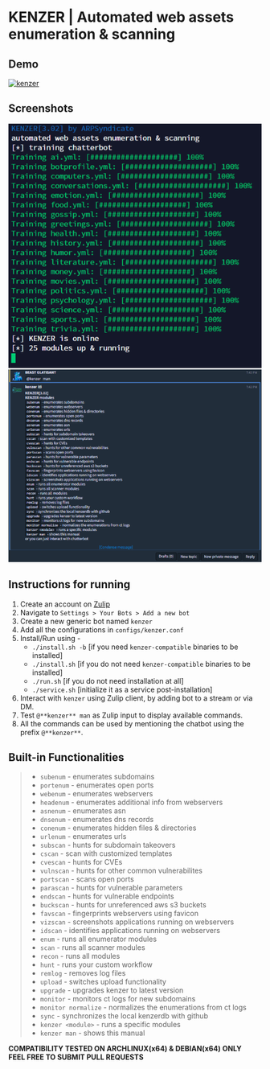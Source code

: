 # KENZER | Automated web assets enumeration & scanning

## Demo
[![kenzer](https://yt-embed.herokuapp.com/embed?v=pD0IRloikz8)](https://www.youtube.com/watch?v=pD0IRloikz8)

## Screenshots
![kenzer](screenshots/kenzer0.png)
![kenzer](screenshots/kenzer1.png)

## Instructions for running
1. Create an account on [Zulip](https://zulipchat.com)<br>
2. Navigate to `Settings > Your Bots > Add a new bot`<br>
3. Create a new generic bot named `kenzer`<br>
4. Add all the configurations in `configs/kenzer.conf`<br>
5. Install/Run using - <br>
    * `./install.sh -b` [if you need `kenzer-compatible` binaries to be installed]<br>
    * `./install.sh` [if you do not need `kenzer-compatible` binaries to be installed]<br>
    * `./run.sh` [if you do not need installation at all]<br>
    * `./service.sh` [initialize it as a service post-installation]
6. Interact with `kenzer` using Zulip client, by adding bot to a stream or via DM.<br>
7. Test `@**kenzer** man` as Zulip input to display available commands.<br>
8. All the commands can be used by mentioning the chatbot using the prefix `@**kenzer**`.<br>

## Built-in Functionalities
>* `subenum` - enumerates subdomains
>* `portenum` - enumerates open ports
>* `webenum` - enumerates webservers
>* `headenum` - enumerates additional info from webservers
>* `asnenum` - enumerates asn
>* `dnsenum` - enumerates dns records
>* `conenum` - enumerates hidden files & directories
>* `urlenum` - enumerates urls
>* `subscan` - hunts for subdomain takeovers
>* `cscan` - scan with customized templates
>* `cvescan` - hunts for CVEs
>* `vulnscan` - hunts for other common vulnerabilites
>* `portscan` - scans open ports
>* `parascan` - hunts for vulnerable parameters
>* `endscan` - hunts for vulnerable endpoints
>* `buckscan` - hunts for unreferenced aws s3 buckets
>* `favscan` - fingerprints webservers using favicon
>* `vizscan` - screenshots applications running on webservers
>* `idscan` - identifies applications running on webservers
>* `enum` - runs all enumerator modules
>* `scan` - runs all scanner modules
>* `recon` - runs all modules
>* `hunt` - runs your custom workflow
>* `remlog` - removes log files
>* `upload` - switches upload functionality
>* `upgrade` - upgrades kenzer to latest version
>* `monitor` - monitors ct logs for new subdomains
>* `monitor normalize` - normalizes the enumerations from ct logs
>* `sync` - synchronizes the local kenzerdb with github
>* `kenzer <module>` - runs a specific modules
>* `kenzer man` - shows this manual

**COMPATIBILITY TESTED ON ARCHLINUX(x64) & DEBIAN(x64) ONLY**<br>
**FEEL FREE TO SUBMIT PULL REQUESTS**
